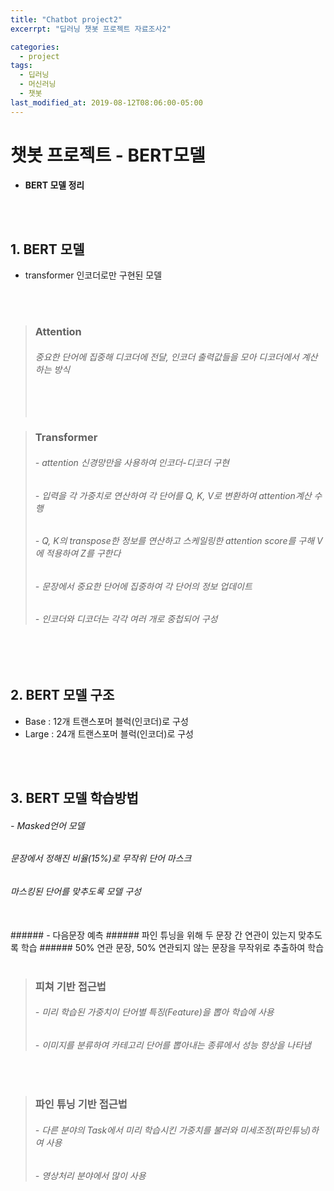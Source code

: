 ```yaml
---
title: "Chatbot project2"
excerrpt: "딥러닝 챗봇 프로젝트 자료조사2"

categories:
  - project
tags:
  - 딥러닝
  - 머신러닝
  - 챗봇
last_modified_at: 2019-08-12T08:06:00-05:00
---
```


# **챗봇 프로젝트 - BERT모델**

- **BERT 모델 정리**
<br>
<br>

## 1. __BERT 모델__
- transformer 인코더로만 구현된 모델
<br>
<br>

> ### Attention
> ###### 중요한 단어에 집중해 디코더에 전달, 인코더 출력값들을 모아 디코더에서 계산하는 방식
> <br>
> <br>

> ### Transformer
> ###### - attention 신경망만을 사용하여 인코더-디코더 구현
> ###### - 입력을 각 가중치로 연산하여 각 단어를 Q, K, V로 변환하여 attention계산 수행
> ###### - Q, K의 transpose한 정보를 연산하고 스케일링한 attention score를 구해 V에 적용하여 Z를 구한다
> ###### - 문장에서 중요한 단어에 집중하여 각 단어의 정보 업데이트
> ###### - 인코더와 디코더는 각각 여러 개로 중첩되어 구성
<br>
<br>

## 2. __BERT 모델 구조__
- Base : 12개 트랜스포머 블럭(인코더)로 구성
- Large : 24개 트랜스포머 블럭(인코더)로 구성
<br>
<br>

## 3. __BERT 모델 학습방법__
###### - Masked언어 모델
###### 문장에서 정해진 비율(15%)로 무작위 단어 마스크
###### 마스킹된 단어를 맞추도록 모델 구성
<br>
###### - 다음문장 예측
###### 파인 튜닝을 위해 두 문장 간 연관이 있는지 맞추도록 학습
###### 50% 연관 문장, 50% 연관되지 않는 문장을 무작위로 추출하여 학습
<br>
<br>

> ### 피쳐 기반 접근법
> ###### - 미리 학습된 가중치이 단어별 특징(Feature)을 뽑아 학습에 사용
> ###### - 이미지를 분류하여 카테고리 단어를 뽑아내는 종류에서 성능 향상을 나타냄
<br>

> ### 파인 튜닝 기반 접근법
> ###### - 다른 분야의 Task에서 미리 학습시킨 가중치를 불러와 미세조정(파인튜닝)하여 사용
> ###### - 영상처리 분야에서 많이 사용